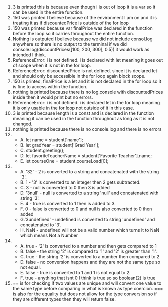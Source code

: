 1. 3 is printed this is because even though i is out of loop it is a var so it can be used in the entire function.
2. 150 was printed I believe because of the environment I am on and it is treating it as if discountedPrice is outside of the for loop
3. 150 was printed because var finalPrice was declared in the function before the loop so it carries throughout the entire function.
4. Nothing is outputed I believe because we did not include consol.log anywhere so there is no output to the terminal if we did console.log(discountPrices([100, 200, 300], 0.5)) it would work as intended I think.
5. ReferenceError: i is not defined. i is declared with let meaning it goes out of scope when it is not in the for loop.
6. ReferenceError: discountedPrice is not defined. since it is declared let and should only be accessible in the for loop again block scope.
7. 150 is printed, finalPrice is a let and it is not declared in the for loop so it is fine to access within the function.
8. nothing is printed because there is no log.console with discountedPrices inside then it would print but no errors.
9. ReferenceError: i is not defined. i is declared let in the for loop meaning it is only usable in the for loop not outside of it in this case.
10. 3 is printed because length is a const and is declared in the function meaning it can be used in the function throughout as long as it is not changed.
11. nothing is printed because there is no console.log and there is no errors
12.  
      - A. let name = student['name'];
      - B. let gradYear = student['Grad Year'];
      - C. student.greeting();
      - D. let favoriteTeacherName = student['Favorite Teacher'].name;
      - E. let courseOne = student.courseLoad[0];
13.
      - A. '32' - 2 is converted to a string and concatenated with the string '3'.
      - B. 1   - '3' is converted to an integer then 2 gets subtracted.
      - C. 3   -  null is converted to 0 then 3 is added 
      - D. '3null'   - null is converted to a string 'null' and concatenated with string '3'.
      - E. 4   - true is converted to 1 then is added to 3.
      - F. 0   - false is converted to 0 and null is also converted to 0 then added 
      - G.'3undefined'  - undefined is converted to string 'undefined' and concatenated to '3'.
      - H. NaN   - undefined will not be a valid number which turns it to NaN which means Not a Number 
14.
      - A. true   -  '2' is converted to a number and then gets compared to 1 
      - B. false  -  the string '2' is compared to '1' and '2' is greater than '1'.
      - C. true   -  the string '2' is converted to a number then compared to 2 
      - D. false  - no conversion happens and they are not the same type so not equal.
      - E. false  - true is converted to 1 and 1 is not equal to 2.
      - F. true   - anything that isnt 0 I think is true so so boolean(2) is true
15. == is for checking if two values are unique and will convert one value to the same type before comparing in what is known as type coercion. === is also for the equality but does not allow for the type conversion so if they are different types then they will return false. 








